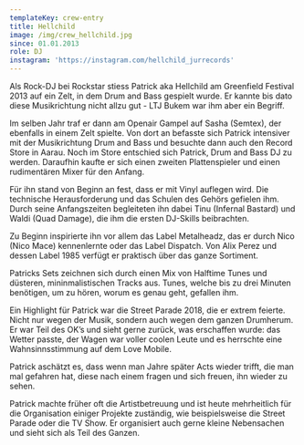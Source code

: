 ```yaml
---
templateKey: crew-entry
title: Hellchild
image: /img/crew_hellchild.jpg
since: 01.01.2013
role: DJ
instagram: 'https://instagram.com/hellchild_jurrecords'
---
```

Als Rock-DJ bei Rockstar stiess Patrick aka Hellchild am Greenfield Festival 2013 auf ein Zelt, in dem Drum and Bass gespielt wurde. Er kannte bis dato diese Musikrichtung nicht allzu gut - LTJ Bukem war ihm aber ein Begriff. 

Im selben Jahr traf er dann am Openair Gampel auf Sasha (Semtex), der ebenfalls in einem Zelt spielte. Von dort an befasste sich Patrick intensiver mit der Musikrichtung Drum and Bass und besuchte dann auch den Record Store in Aarau. Noch im Store entschied sich Patrick, Drum and Bass DJ zu werden. Daraufhin kaufte er sich einen zweiten Plattenspieler und einen rudimentären Mixer für den Anfang. 

Für ihn stand von Beginn an fest, dass er mit Vinyl auflegen wird. Die technische Herausforderung und das Schulen des Gehörs gefielen ihm. Durch seine Anfangszeiten begleiteten ihn dabei Tinu (Infernal Bastard) und Waldi (Quad Damage), die ihm die ersten DJ-Skills beibrachten. 

Zu Beginn inspirierte ihn vor allem das Label Metalheadz, das er durch Nico (Nico Mace) kennenlernte oder das Label Dispatch. Von Alix Perez und dessen Label 1985 verfügt er praktisch über das ganze Sortiment. 

Patricks Sets zeichnen sich durch einen Mix von Halftime Tunes und düsteren, mininmalistischen Tracks aus. Tunes, welche bis zu drei Minuten benötigen, um zu hören, worum es genau geht, gefallen ihm.

Ein Highlight für Patrick war die Street Parade 2018, die er extrem feierte. Nicht nur wegen der Musik, sondern auch wegen dem ganzen Drumherum. Er war Teil des OK’s und sieht gerne zurück, was erschaffen wurde: das Wetter passte, der Wagen war voller coolen Leute und es herrschte eine Wahnsinnsstimmung auf dem Love Mobile.

Patrick aschätzt es, dass wenn man Jahre später Acts wieder trifft, die man mal gefahren hat, diese nach einem fragen und sich freuen, ihn wieder zu sehen. 

Patrick machte früher oft die Artistbetreuung und ist heute mehrheitlich für die Organisation einiger Projekte zuständig, wie beispielsweise die Street Parade oder die TV Show. Er organisiert auch gerne kleine Nebensachen und sieht sich als Teil des Ganzen.
